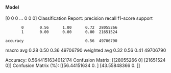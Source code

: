 #### Model
[0 0 0 ... 0 0 0]
Classification Report:
              precision    recall  f1-score   support

           0       0.56      1.00      0.72  28055266
           1       0.00      0.00      0.00  21651524

    accuracy                           0.56  49706790
   macro avg       0.28      0.50      0.36  49706790
weighted avg       0.32      0.56      0.41  49706790

Accuracy: 0.5644151634012174
Confusion Matrix:
[[28055266        0]
 [21651524        0]]
Confusion Matrix (%):
[[56.44151634  0.        ]
 [43.55848366  0.        ]]
